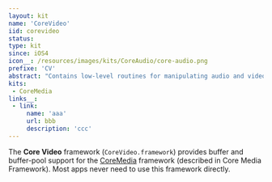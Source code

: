 ```yaml
---
layout: kit
name: 'CoreVideo'
iid: corevideo
status:
type: kit
since: iOS4
icon__: /resources/images/kits/CoreAudio/core-audio.png
prefixe: 'CV'
abstract: "Contains low-level routines for manipulating audio and video. Do not use this framework directly."
kits: 
 - CoreMedia
links__:
 - link:
     name: 'aaa'
     url: bbb
     description: 'ccc'
---
```


The **Core Video** framework (`CoreVideo.framework`) provides buffer and buffer-pool support for the [CoreMedia](/CoreMedia) framework (described in Core Media Framework). Most apps never need to use this framework directly.
